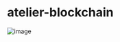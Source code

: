 # atelier-blockchain
![image](https://user-images.githubusercontent.com/22024925/211879229-424e8f5e-d38b-468d-81d2-440c10d44453.png)
